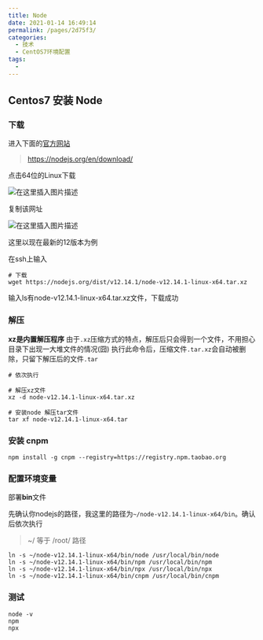 ```yaml
---
title: Node
date: 2021-01-14 16:49:14
permalink: /pages/2d75f3/
categories:
  - 技术
  - CentOS7环境配置
tags:
  - 
---
```

## Centos7 安装 Node

### 下载

进入下面的[官方网站](https://nodejs.org/en/download/)

>https://nodejs.org/en/download/

点击64位的Linux下载

![在这里插入图片描述](http://oss.baonvwei.top/node/20200205205424813.png)

复制该网址

![在这里插入图片描述](http://oss.baonvwei.top/node/20200205205540343.png)



这里以现在最新的12版本为例

在ssh上输入

```shell
# 下载
wget https://nodejs.org/dist/v12.14.1/node-v12.14.1-linux-x64.tar.xz
```

输入ls有node-v12.14.1-linux-x64.tar.xz文件，下载成功



### 解压

**xz是内置解压程序**
由于`.xz`压缩方式的特点，解压后只会得到一个文件，不用担心目录下出现一大堆文件的情况(囧)
执行此命令后，压缩文件`.tar.xz`会自动被删除，只留下解压后的文件`.tar`

```shell
# 依次执行

# 解压xz文件
xz -d node-v12.14.1-linux-x64.tar.xz

# 安装node 解压tar文件
tar xf node-v12.14.1-linux-x64.tar
```



### 安装 cnpm

```shell
npm install -g cnpm --registry=https://registry.npm.taobao.org
```



### 配置环境变量

部署**bin**文件

先确认你nodejs的路径，我这里的路径为`~/node-v12.14.1-linux-x64/bin`。确认后依次执行

> ~/ 等于 /root/ 路径

```shell
ln -s ~/node-v12.14.1-linux-x64/bin/node /usr/local/bin/node
ln -s ~/node-v12.14.1-linux-x64/bin/npm /usr/local/bin/npm
ln -s ~/node-v12.14.1-linux-x64/bin/npx /usr/local/bin/npx
ln -s ~/node-v12.14.1-linux-x64/bin/cnpm /usr/local/bin/cnpm
```



### 测试

```shell
node -v
npm
npx
```

